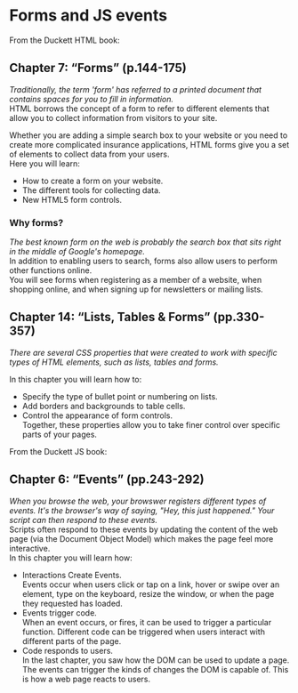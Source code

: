 # Forms and JS events  

From the Duckett HTML book:

## Chapter 7: “Forms” (p.144-175)

*Traditionally, the term 'form' has referred to a printed document that contains spaces for you to fill in information.*  
HTML borrows the concept of a form to refer to different elements that allow you to collect information from visitors to your site.  
  
  Whether you are adding a simple search box to your website or you need to create more complicated insurance applications, HTML forms give you a set of elements to collect data from your users.  
  Here you will learn:
  - How to create a form on your website.
  - The different tools for collecting data.
  - New HTML5 form controls.
  
  ### Why forms?
  *The best known form on the web is probably the search box that sits right in the middle of Google's homepage.*  
  In addition to enabling users to search, forms also allow users to perform other functions online.  
  You will see forms when registering as a member of a website, when shopping online, and when signing up for newsletters or mailing lists.  
  

## Chapter 14: “Lists, Tables & Forms” (pp.330-357)  

*There are several CSS properties that were created to work with specific types of HTML elements, such as lists, tables and forms.*  

In this chapter you will learn how to:  
- Specify the type of bullet point or numbering on lists.
- Add borders and backgrounds to table cells.
- Control the appearance of form controls.  
Together, these properties allow you to take finer control over specific parts of your pages.  
  
  
  
From the Duckett JS book:  

## Chapter 6: “Events” (pp.243-292)

*When you browse the web, your browswer registers different types of events. It's the browser's way of saying, "Hey, this just happened." Your script can then respond to these events.*  
Scripts often respond to these events by updating the content of the web page (via the Document Object Model) which makes the page feel more interactive.  
In this chapter you will learn how:  
- Interactions Create Events.  
Events occur when users click or tap on a link, hover or swipe over an element, type on the keyboard, resize the window, or when the page they requested has loaded.  
- Events trigger code.  
When an event occurs, or fires, it can be used to trigger a particular function. Different code can be triggered when users interact with different parts of the page.  
- Code responds to users.  
In the last chapter, you saw how the DOM can be used to update a page. The events can trigger the kinds of changes the DOM is capable of. This is how a web page reacts to users. 
